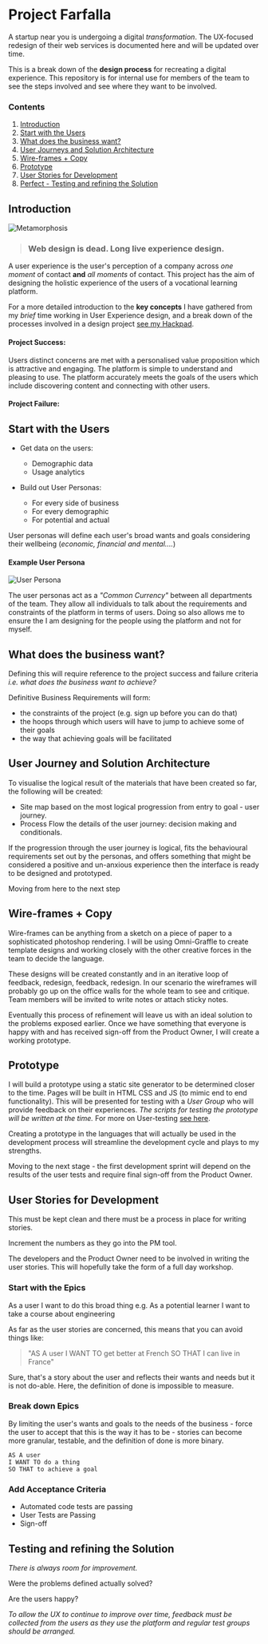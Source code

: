 # Project Farfalla

A startup near you is undergoing a digital *transformation*. The UX-focused redesign of their web services is documented here and will be updated over time. 

This is a break down of the **design process** for recreating a digital experience. This repository is for internal use for members of the team to see the steps involved and see where they want to be involved. 

### Contents

1. [Introduction](#introduction)
1. [Start with the Users](#start-with-the-users)
2. [What does the business want?](#what-does-the-business-want)
3. [User Journeys and Solution Architecture](#user-journey-and-solution-architecture)
4. [Wire-frames + Copy](#wire-frames--copy)
5. [Prototype](#prototype)
6. [User Stories for Development](#user-stories-for-development)
7. [Perfect - Testing and refining the Solution](#testing-and-refining-the-solution)

## Introduction

![Metamorphosis][morph]

> ### Web design is dead. Long live experience design.

A user experience is the user's perception of a company across *one moment* of contact **and** *all moments* of contact. This project has the aim of designing the holistic experience of the users of a vocational learning platform.

For a more detailed introduction to the **key concepts** I have gathered from my *brief* time working in User Experience design, and a break down of the processes involved in a design project [see my Hackpad](https://hackpad.com/UX-Basics-bqKIa5C6FIc#:h=Introduction).

#### Project Success:

Users distinct concerns are met with a personalised value proposition which is attractive and engaging. The platform is simple to understand and pleasing to use. The platform accurately meets the goals of the users which include discovering content and connecting with other users.

#### Project Failure:



## Start with the Users

- Get data on the users:
    * Demographic data
    * Usage analytics

- Build out User Personas:
    - For every side of business
    - For every demographic
    - For potential and actual

User personas will define each user's broad wants and goals considering their wellbeing (*economic, financial and mental....*)

#### Example User Persona

![User Persona][persona]

The user personas act as a _"Common Currency"_ between all departments of the team. They allow all individuals to talk about the requirements and constraints of the platform in terms of users. Doing so also allows me to ensure the I am designing for the people using the platform and not for myself.

## What does the business want?

Defining this will require reference to the project success and failure criteria _i.e. what does the business want to achieve?_

Definitive Business Requirements will form:

- the constraints of the project (e.g. sign up before you can do that)
- the hoops through which users will have to jump to achieve some of their goals
- the way that achieving goals will be facilitated

## User Journey and Solution Architecture

To visualise the logical result of the materials that have been created so far, the following will be created:

- Site map based on the most logical progression from entry to goal - user journey.
- Process Flow the details of the user journey: decision making and conditionals.

If the progression through the user journey is logical, fits the behavioural requirements set out by the personas, and offers something that might be considered a positive and un-anxious experience then the interface is ready to be designed and prototyped.

Moving from here to the next step 

## Wire-frames + Copy

Wire-frames can be anything from a sketch on a piece of paper to a sophisticated photoshop rendering. I will be using Omni-Graffle to create template designs and working closely with the other creative forces in the team to decide the language.

These designs will be created constantly and in an iterative loop of feedback, redesign, feedback, redesign. In our scenario the wireframes will probably go up on the office walls for the whole team to see and critique. Team members will be invited to write notes or attach sticky notes.

Eventually this process of refinement will leave us with an ideal solution to the problems exposed earlier. Once we have something that everyone is happy with and has received sign-off from the Product Owner, I will create a working prototype.

## Prototype

I will build a prototype using a static site generator to be determined closer to the time. Pages will be built in HTML CSS and JS (to mimic end to end functionality). This will be presented for testing with a *User Group* who will provide feedback on their experiences. _The scripts for testing the prototype will be written at the time._ For more on User-testing [see here](./user-testing.md).

Creating a prototype in the languages that will actually be used in the development process will streamline the development cycle and plays to my strengths. 

Moving to the next stage - the first development sprint will depend on the results of the user tests and require final sign-off from the Product Owner. 

## User Stories for Development

This must be kept clean and there must be a process in place for writing stories. 

Increment the numbers as they go into the PM tool. 

The developers and the Product Owner need to be involved in writing the user stories. This will hopefully take the form of a full day workshop. 

### Start with the Epics

As a user I want to do this broad thing e.g.
As a potential learner I want to take a course about engineering 

As far as the user stories are concerned, this means that you can avoid things like: 

> "AS A user I WANT TO get better at French SO THAT I can live in France"

Sure, that's a story about the user and reflects their wants and needs but it is not do-able. Here, the definition of done is impossible to measure. 

### Break down Epics
By limiting the user's wants and goals to the needs of the business - force the user to accept that this is the way it has to be - stories can become more granular, testable, and the definition of done is more binary. 

```
AS A user
I WANT TO do a thing
SO THAT to achieve a goal
```

### Add Acceptance Criteria

- Automated code tests are passing
- User Tests are Passing
- Sign-off

## Testing and refining the Solution

*There is always room for improvement.*

Were the problems defined actually solved?

Are the users happy?

_To allow the UX to continue to improve over time, feedback must be collected from the users as they use the platform and regular test groups should be arranged._

[morph]: img/Metamorphosis.jpg "Metamorphosis"
[persona]: img/persona.jpg "User Persona"
